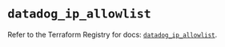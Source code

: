 # `datadog_ip_allowlist`

Refer to the Terraform Registry for docs: [`datadog_ip_allowlist`](https://registry.terraform.io/providers/datadog/datadog/3.36.1/docs/resources/ip_allowlist).
